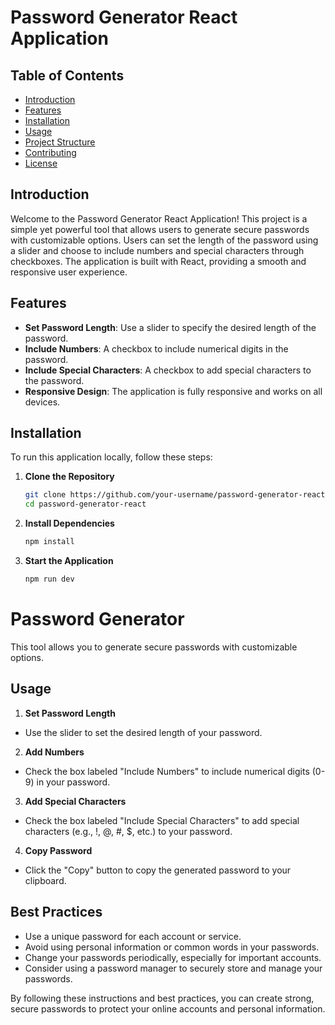 # Password Generator React Application

## Table of Contents

- [Introduction](#introduction)
- [Features](#features)
- [Installation](#installation)
- [Usage](#usage)
- [Project Structure](#project-structure)
- [Contributing](#contributing)
- [License](#license)

## Introduction

Welcome to the Password Generator React Application! This project is a simple yet powerful tool that allows users to generate secure passwords with customizable options. Users can set the length of the password using a slider and choose to include numbers and special characters through checkboxes. The application is built with React, providing a smooth and responsive user experience.

## Features

- **Set Password Length**: Use a slider to specify the desired length of the password.
- **Include Numbers**: A checkbox to include numerical digits in the password.
- **Include Special Characters**: A checkbox to add special characters to the password.
- **Responsive Design**: The application is fully responsive and works on all devices.

## Installation

To run this application locally, follow these steps:

1. **Clone the Repository**

   ```bash
   git clone https://github.com/your-username/password-generator-react.git
   cd password-generator-react
   ```
2. **Install Dependencies**
 
    ```bash
    npm install
    ```
3. **Start the Application**

    ```bash
    npm run dev
    ```

# Password Generator

This tool allows you to generate secure passwords with customizable options.

## Usage

1. **Set Password Length**
  - Use the slider to set the desired length of your password.

2. **Add Numbers**
  - Check the box labeled "Include Numbers" to include numerical digits (0-9) in your password.

3. **Add Special Characters**
  - Check the box labeled "Include Special Characters" to add special characters (e.g., !, @, #, $, etc.) to your password.

4. **Copy Password**
  - Click the "Copy" button to copy the generated password to your clipboard.

## Best Practices

- Use a unique password for each account or service.
- Avoid using personal information or common words in your passwords.
- Change your passwords periodically, especially for important accounts.
- Consider using a password manager to securely store and manage your passwords.

By following these instructions and best practices, you can create strong, secure passwords to protect your online accounts and personal information.